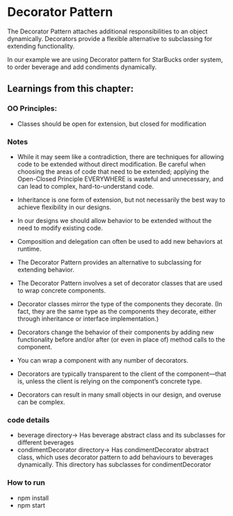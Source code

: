 # Decorator Pattern
The Decorator Pattern attaches additional responsibilities to an object dynamically. Decorators provide a flexible alternative to subclassing for extending functionality.

In our example we are using Decorator pattern for StarBucks order system, to order beverage and add condiments dynamically.

## Learnings from this chapter:
### OO Principles:
- Classes should be open for extension, but closed for modification

### Notes

- While it may seem like a contradiction, there are techniques for allowing code to be extended without direct modification. Be careful when choosing the areas of code that need to be extended; applying the Open-Closed Principle EVERYWHERE is wasteful and unnecessary, and can lead to complex, hard-to-understand code.

- Inheritance is one form of extension, but not necessarily the best way to achieve flexibility in our designs.
- In our designs we should allow behavior to be extended without the need to modify existing code.
- Composition and delegation can often be used to add new behaviors at runtime.
- The Decorator Pattern provides an alternative to subclassing for extending behavior.
- The Decorator Pattern involves a set of decorator classes that are used to wrap concrete components.
- Decorator classes mirror the type of the components they decorate. (In fact, they are the same type as the components they decorate, either through inheritance or interface implementation.)
- Decorators change the behavior of their components by adding new functionality before and/or after (or even in place of) method calls to the component.
- You can wrap a component with any number of decorators.
- Decorators are typically transparent to the client of the component—that is, unless the client is relying on the component’s concrete type.
- Decorators can result in many small objects in our design, and overuse can be complex.

### code details
- beverage directory-> Has beverage abstract class and its subclasses for different beverages
- condimentDecorator directory-> Has condimentDecorator abstract class, which uses decorator pattern to add behaviours to beverages dynamically. This directory has subclasses for condimentDecorator

### How to run
* npm install
* npm start